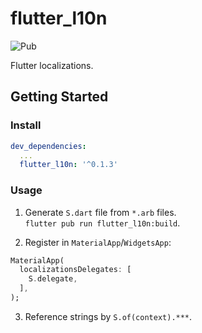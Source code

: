 # flutter_l10n

![Pub](https://img.shields.io/pub/v/flutter_l10n?style=for-the-badge)

Flutter localizations.

## Getting Started

### Install

```yaml
dev_dependencies:
  ...
  flutter_l10n: '^0.1.3'
```

### Usage

1. Generate `S.dart` file from `*.arb` files.  
`flutter pub run flutter_l10n:build`.

2. Register in `MaterialApp`/`WidgetsApp`:
```dart
MaterialApp(
  localizationsDelegates: [
    S.delegate,
  ],
);
```

3. Reference strings by `S.of(context).***`.



